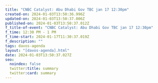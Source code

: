 ```yaml
---
title: "CNBC Catalyst: Abu Dhabi Gov TBC jan 17 12:30pm"
created-on: 2024-01-03T13:50:36.996Z
updated-on: 2024-01-03T13:50:37.006Z
published-on: 2024-01-03T13:50:37.012Z
f_title-of-event: "CNBC Catalyst: Abu Dhabi Gov TBC jan 17 12:30pm"
f_time: 12:30 PM - 1 PM
f_time-start: 2024-01-17T11:30:37.019Z
f_description: ""
tags: davos-agenda
layout: "[davos-agenda].html"
date: 2024-01-03T13:50:37.027Z
seo:
  noindex: false
  twitter:title: summary
  twitter:card: summary
---
```

